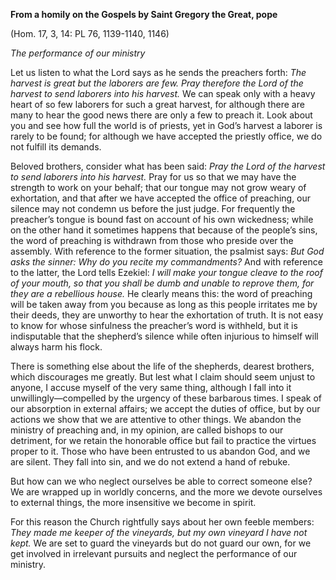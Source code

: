 

**From a homily on the Gospels by Saint Gregory the Great, pope**

(Hom. 17, 3, 14: PL 76, 1139-1140, 1146)

_The performance of our ministry_

Let us listen to what the Lord says as he sends the preachers forth: _The harvest is great but the laborers are few. Pray therefore the Lord of the harvest to send laborers into his harvest._ We can speak only with a heavy heart of so few laborers for such a great harvest, for although there are many to hear the good news there are only a few to preach it. Look about you and see how full the world is of priests, yet in God’s harvest a laborer is rarely to be found; for although we have accepted the priestly office, we do not fulfill its demands.

Beloved brothers, consider what has been said: _Pray the Lord of the harvest to send laborers into his harvest._ Pray for us so that we may have the strength to work on your behalf; that our tongue may not grow weary of exhortation, and that after we have accepted the office of preaching, our silence may not condemn us before the just judge. For frequently the preacher’s tongue is bound fast on account of his own wickedness; while on the other hand it sometimes happens that because of the people’s sins, the word of preaching is withdrawn from those who preside over the assembly. With reference to the former situation, the psalmist says: _But God asks the sinner: Why do you recite my commandments?_ And with reference to the latter, the Lord tells Ezekiel: _I will make your tongue cleave to the roof of your mouth, so that you shall be dumb and unable to reprove them, for they are a rebellious house._ He clearly means this: the word of preaching will be taken away from you because as long as this people irritates me by their deeds, they are unworthy to hear the exhortation of truth. It is not easy to know for whose sinfulness the preacher’s word is withheld, but it is indisputable that the shepherd’s silence while often injurious to himself will always harm his flock.

There is something else about the life of the shepherds, dearest brothers, which discourages me greatly. But lest what I claim should seem unjust to anyone, I accuse myself of the very same thing, although I fall into it unwillingly—compelled by the urgency of these barbarous times. I speak of our absorption in external affairs; we accept the duties of office, but by our actions we show that we are attentive to other things. We abandon the ministry of preaching and, in my opinion, are called bishops to our detriment, for we retain the honorable office but fail to practice the virtues proper to it. Those who have been entrusted to us abandon God, and we are silent. They fall into sin, and we do not extend a hand of rebuke.

But how can we who neglect ourselves be able to correct someone else? We are wrapped up in worldly concerns, and the more we devote ourselves to external things, the more insensitive we become in spirit.

For this reason the Church rightfully says about her own feeble members: _They made me keeper of the vineyards, but my own vineyard I have not kept._ We are set to guard the vineyards but do not guard our own, for we get involved in irrelevant pursuits and neglect the performance of our ministry.

